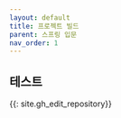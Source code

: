 ```yaml
---
layout: default
title: 프로젝트 빌드
parent: 스프링 입문
nav_order: 1
---
```



## 테스트

{{: site.gh_edit_repository}}